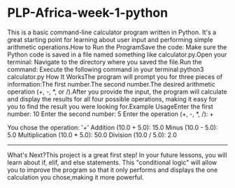 # PLP-Africa-week-1-python
This is a basic command-line calculator program written in Python. It's a great starting point for learning about user input and performing simple arithmetic operations.How to Run the ProgramSave the code: Make sure the Python code is saved in a file named something like calculator.py.Open your terminal: Navigate to the directory where you saved the file.Run the command: Execute the following command in your terminal:python3 calculator.py
How It WorksThe program will prompt you for three pieces of information:The first number.The second number.The desired arithmetic operation (+, -, *, or /).After you provide the input, the program will calculate and display the results for all four possible operations, making it easy for you to find the result you were looking for.Example UsageEnter the first number: 10
Enter the second number: 5
Enter the operation (+, -, *, /): +

You chose the operation: '+'
Addition (10.0 + 5.0): 15.0
Minus (10.0 - 5.0): 5.0
Multiplication (10.0 * 5.0): 50.0
Division (10.0 / 5.0): 2.0

----------
What's Next?This project is a great first step! In your future lessons, you will learn about if, elif, and else statements. This "conditional logic" will allow you to improve the program so that it only performs and displays the one calculation you chose,making it more powerful.
